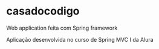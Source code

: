 # casadocodigo
Web application feita com Spring framework

Aplicação desenvolvida no curso de Spring MVC I da Alura
